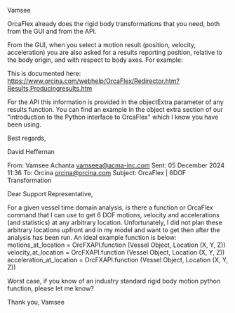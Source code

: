 Vamsee

OrcaFlex already does the rigid body transformations that you need, both from the GUI and from the API.

From the GUI, when you select a motion result (position, velocity, acceleration) you are also asked for a results reporting position, relative to the body origin, and with respect to body axes. For example:

 

This is documented here: https://www.orcina.com/webhelp/OrcaFlex/Redirector.htm?Results,Producingresults.htm

For the API this information is provided in the objectExtra parameter of any results function. You can find an example in the object extra section of our "introduction to the Python interface to OrcaFlex" which I know you have been using.

Best regards,

David Heffernan

From: Vamsee Achanta <vamseea@acma-inc.com> 
Sent: 05 December 2024 11:36
To: Orcina <orcina@orcina.com>
Subject: OrcaFlex | 6DOF Transformation

Dear Support Representative,

For a given vessel time domain analysis, is there a function or OrcaFlex command that I can use to get 6 DOF motions, velocity and accelerations (and statistics) at any arbitrary location. Unfortunately, I did not plan these arbitrary locations upfront and in my model and want to get then after the analysis has been run. An ideal example function is below:
motions_at_location = OrcFXAPI.function  (Vessel Object, Location (X, Y, Z)) 
velocity_at_location = OrcFXAPI.function  (Vessel Object, Location (X, Y, Z)) 
acceleration_at_location = OrcFXAPI.function  (Vessel Object, Location (X, Y, Z)) 

Worst case, if you know of an industry standard rigid body motion python function, please let me know?

Thank you,
Vamsee


